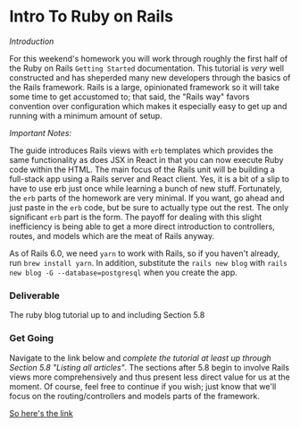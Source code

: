 # Intro To Ruby on Rails

_Introduction_

For this weekend's homework you will work through roughly the first half of the Ruby on Rails `Getting Started` documentation.  This tutorial is _very_ well constructed and has sheperded many new developers through the basics of the Rails framework.  Rails is a large, opinionated framework so it will take some time to get accustomed to; that said, the "Rails way" favors convention over configuration which makes it especially easy to get up and running with a minimum amount of setup.

*Important Notes:*

The guide introduces Rails views with `erb` templates which provides the same functionality as does JSX in React in that you can now execute Ruby code within the HTML. The main focus of the Rails unit will be building a full-stack app using a Rails server and React client.  Yes, it is a bit of a slip to have to use erb just once while learning a bunch of new stuff.  Fortunately, the `erb` parts of the homework are very minimal.  If you want, go ahead and just paste in the `erb` code, but be sure to actually type out the rest.  The only significant `erb` part is the form. The payoff for dealing with this slight inefficiency is being able to get a more direct introduction to controllers, routes, and models which are the meat of Rails anyway.

As of Rails 6.0, we need `yarn` to work with Rails, so if you haven't already, run `brew install yarn`.
In addition, substitute the `rails new blog` with `rails new blog -G --database=postgresql` when you create the app.

### Deliverable

The ruby blog tutorial up to and including Section 5.8

### Get Going

Navigate to the link below and *complete the tutorial at least up through Section 5.8 "Listing all articles"*.  The sections after 5.8 begin to involve Rails views more comprehensively and thus present less direct value for us at the moment.  Of course, feel free to continue if you wish; just know that we'll focus on the routing/controllers and models parts of the framework.

[So here's the link](https://guides.rubyonrails.org/getting_started.html)
